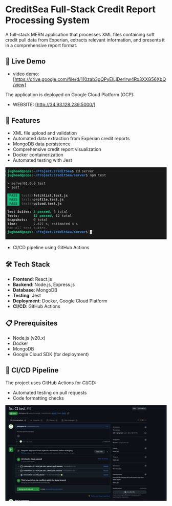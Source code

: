 # CreditSea Full-Stack Credit Report Processing System

A full-stack MERN application that processes XML files containing soft credit pull data from Experian, extracts relevant information, and presents it in a comprehensive report format.

## 🌟 Live Demo

- video demo: [https://drive.google.com/file/d/110zab3gQPyEILjDerIrw4Rx3XXG56XbQ/view]

The application is deployed on Google Cloud Platform (GCP):
- WEBSITE: [http://34.93.128.239:5000/]

## 🚀 Features

- XML file upload and validation
- Automated data extraction from Experian credit reports
- MongoDB data persistence
- Comprehensive credit report visualization
- Docker containerization
- Automated testing with Jest

![alt text](imgs/image2.png)

- CI/CD pipeline using GitHub Actions

## 🛠 Tech Stack

- **Frontend**: React.js
- **Backend**: Node.js, Express.js
- **Database**: MongoDB
- **Testing**: Jest
- **Deployment**: Docker, Google Cloud Platform
- **CI/CD**: GitHub Actions

## 📋 Prerequisites

- Node.js (v20.x)
- Docker
- MongoDB
- Google Cloud SDK (for deployment)

## 🔄 CI/CD Pipeline

The project uses GitHub Actions for CI/CD:

- Automated testing on pull requests
- Code formatting checks

![alt text](imgs/image.png)